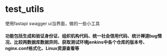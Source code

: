 # test_utils
使用fastapi swagger ui当界面，做的一些小工具

#### 功能包括生成和验证身份证、组织机构代码、统一社会信用代码、统计禅道bug情况、比较两数据库数据异同、获取测试环境jenkins中各个仓库的版本号、nginx.conf格式化、Linux资源查看等